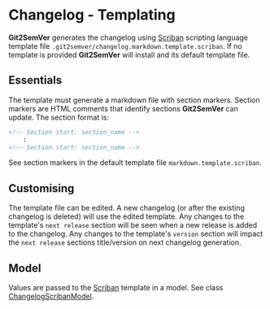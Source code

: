 ﻿---
uid: changelog-templating
---

# Changelog - Templating

**Git2SemVer** generates the changelog using [Scriban](https://github.com/scriban/scriban) scripting language template file `.git2semver/changelog.markdown.template.scriban`.
If no template is provided **Git2SemVer** will install and its default template file.

## Essentials

The template must generate a markdown file with section markers. 
Section markers are HTML comments that identify sections **Git2SemVer** can update. The section format is:

```html
<!-- Section start: section_name -->
    :
<!-- Section start: section_name -->
```

See section markers in the default template file `markdown.template.scriban`.

## Customising

The template file can be edited. A new changelog (or after the existing changelog is deleted) will use the edited template.
Any changes to the template's `next release` section will be seen when a new release is added to the changelog.
Any changes to the template's `version` section will impact the `next release` sections title/version on next changelog generation.

## Model

Values are passed to the [Scriban](https://github.com/scriban/scriban) template in a model. See class 
[ChangelogScribanModel](https://https://github.com/NoeticTools/Git2SemVer/blob/main/src/Framework/ChangeLogging/ChangelogScribanModel.cs).
